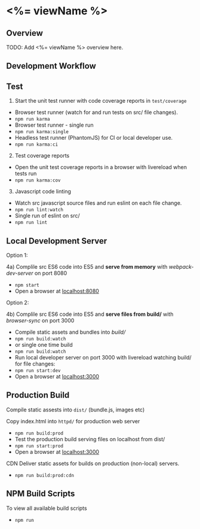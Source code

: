 # <%= viewName %>

## Overview

TODO: Add <%= viewName %> overview here.

## Development Workflow

## Test

1) Start the unit test runner with code coverage reports in `test/coverage`

- Browser test runner (watch for and run tests on src/ file changes).
- `npm run karma`
- Browser test runner - single run
- `npm run karma:single`
- Headless test runner (PhantomJS) for CI or local developer use.
- `npm run karma:ci`

2) Test coverage reports

- Open the unit test coverage reports in a browser with livereload when tests run
- `npm run karma:cov`

3) Javascript code linting

- Watch src javascript source files and run eslint on each file change.
- `npm run lint:watch`
- Single run of eslint on src/
- `npm run lint`

## Local Development Server

Option 1:

4a) Complile src ES6 code into ES5 and **serve from memory** with *webpack-dev-server* on port 8080

- `npm start`
- Open a browser at [localhost:8080](http://localhost:8080)

Option 2:

4b) Complile src ES6 code into ES5 and **serve files from build/** with *browser-sync* on port 3000

- Compile static assets and bundles into *build/*
- `npm run build:watch`
- or single one time build
- `npm run build:watch`
- Run local developer server on port 3000 with livereload watching build/ for file changes:
- `npm run start:dev`
- Open a browser at [localhost:3000](http://localhost:3000)

## Production Build

Compile static assests into `dist/` (bundle.js, images etc)

Copy index.html into `httpd/` for production web server

- `npm run build:prod`
- Test the production build serving files on localhost from dist/
- `npm run start:prod`
- Open a browser at [localhost:3000](http://localhost:3000)

CDN Deliver static assets for builds on production (non-local) servers.

- `npm run build:prod:cdn`

## NPM Build Scripts

To view all available build scripts

- `npm run`
